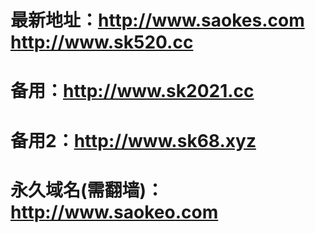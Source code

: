 # 最新地址：http://www.saokes.com  http://www.sk520.cc

# 备用：http://www.sk2021.cc

# 备用2：http://www.sk68.xyz

# 永久域名(需翻墙)：http://www.saokeo.com

